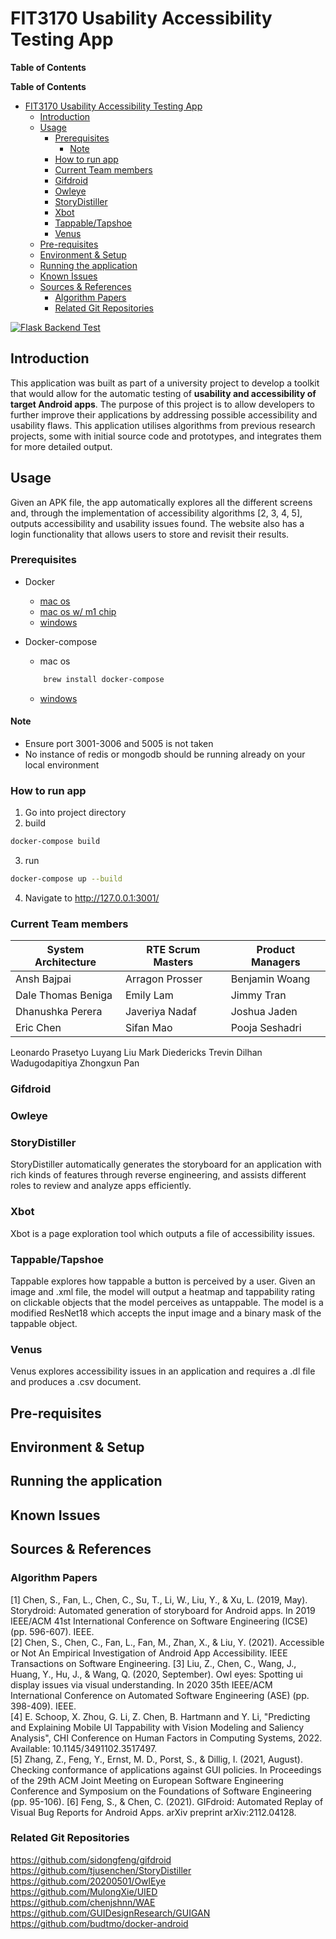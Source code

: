 # FIT3170 Usability Accessibility Testing App

**Table of Contents**

<!-- markdown-toc start - Don't edit this section. Run M-x markdown-toc-refresh-toc -->
**Table of Contents**
<!-- TOC -->

- [FIT3170 Usability Accessibility Testing App](#fit3170-usability-accessibility-testing-app)
    - [Introduction](#introduction)
    - [Usage](#usage)
        - [Prerequisites](#prerequisites)
            - [Note](#note)
        - [How to run app](#how-to-run-app)
        - [Current Team members](#current-team-members)
        - [Gifdroid](#gifdroid)
        - [Owleye](#owleye)
        - [StoryDistiller](#storydistiller)
        - [Xbot](#xbot)
        - [Tappable/Tapshoe](#tappabletapshoe)
        - [Venus](#venus)
    - [Pre-requisites](#pre-requisites)
    - [Environment & Setup](#environment--setup)
    - [Running the application](#running-the-application)
    - [Known Issues](#known-issues)
    - [Sources & References](#sources--references)
        - [Algorithm Papers](#algorithm-papers)
        - [Related Git Repositories](#related-git-repositories)

<!-- markdown-toc end -->

[![Flask Backend Test](https://github.com/luyangliuable/Usability-Accessibility-Testing-App/actions/workflows/python-app.yaml/badge.svg)](https://github.com/luyangliuable/Usability-Accessibility-Testing-App/actions/workflows/python-app.yaml)

## Introduction
This application was built as part of a university project to develop a toolkit that would allow for the automatic testing of **usability and accessibility of target Android apps**. The purpose of this project is to allow developers to further improve their applications by addressing possible accessibility and usability flaws. This application utilises algorithms from previous research projects, some with initial source code and prototypes, and integrates them for more detailed output.

## Usage

Given an APK file, the app automatically explores all the different screens and, through the implementation of accessibility algorithms [2, 3, 4, 5], outputs accessibility and usability issues found. The website also has a login functionality that allows users to store and revisit their results.

### Prerequisites
* Docker
    * [mac os](https://docs.docker.com/desktop/install/mac-install/)
    * [mac os w/ m1 chip](https://desktop.docker.com/mac/main/arm64/Docker.dmg?utm_source=docker&utm_medium=webreferral&utm_campaign=docs-driven-download-mac-arm64)
    * [windows](https://desktop.docker.com/win/main/amd64/Docker%20Desktop%20Installer.exe)


* Docker-compose
    * mac os
    ```bash
        brew install docker-compose
    ```

    * [windows](https://docs.docker.com/compose/install/)

#### Note
* Ensure port 3001-3006 and 5005 is not taken
* No instance of redis or mongodb should be running already on your local environment


### How to run app
1. Go into project directory
2. build

```bash
docker-compose build
```
3. run
```bash
docker-compose up --build
```

4. Navigate to http://127.0.0.1:3001/


### Current Team members

System Architecture | RTE Scrum Masters | Product Managers
--- | --- | --- |
Ansh Bajpai | Arragon Prosser | Benjamin Woang
Dale Thomas Beniga | Emily Lam | Jimmy Tran
Dhanushka Perera | Javeriya Nadaf | Joshua Jaden
Eric Chen | Sifan Mao | Pooja Seshadri
Leonardo Prasetyo
Luyang Liu
Mark Diedericks
Trevin Dilhan Wadugodapitiya
Zhongxun Pan


### Gifdroid
### Owleye
### StoryDistiller
StoryDistiller automatically generates the storyboard for an application with rich kinds of features through reverse engineering, and assists different roles to review and analyze apps efficiently.
### Xbot
Xbot is a page exploration tool which outputs a file of accessibility issues. 
### Tappable/Tapshoe
Tappable explores how tappable a button is perceived by a user. Given an image and .xml file, the model will output a heatmap and tappability rating on clickable objects that the model perceives as untappable. The model is a modified ResNet18 which accepts the input image and a binary mask of the tappable object.

### Venus
Venus explores accessibility issues in an application and requires a .dl file and produces a .csv document. 

## Pre-requisites

## Environment & Setup

## Running the application

## Known Issues


## Sources & References

### Algorithm Papers
[1] Chen, S., Fan, L., Chen, C., Su, T., Li, W., Liu, Y., & Xu, L. (2019, May). Storydroid: Automated generation of storyboard for Android apps. In 2019 IEEE/ACM 41st International Conference on Software Engineering (ICSE) (pp. 596-607). IEEE. <br />
[2] Chen, S., Chen, C., Fan, L., Fan, M., Zhan, X., & Liu, Y. (2021). Accessible or Not An Empirical Investigation of Android App Accessibility. IEEE Transactions on Software Engineering. [3] Liu, Z., Chen, C., Wang, J., Huang, Y., Hu, J., & Wang, Q. (2020, September). Owl eyes: Spotting ui display issues via visual understanding. In 2020 35th IEEE/ACM International Conference on Automated Software Engineering (ASE) (pp. 398-409). IEEE. <br />
[4] E. Schoop, X. Zhou, G. Li, Z. Chen, B. Hartmann and Y. Li, "Predicting and Explaining Mobile UI Tappability with Vision Modeling and Saliency Analysis", CHI Conference on Human Factors in Computing Systems, 2022. Available: 10.1145/3491102.3517497. <br />
[5] Zhang, Z., Feng, Y., Ernst, M. D., Porst, S., & Dillig, I. (2021, August). Checking conformance of applications against GUI policies. In Proceedings of the 29th ACM Joint Meeting on European Software Engineering Conference and Symposium on the Foundations of Software Engineering (pp. 95-106). [6] Feng, S., & Chen, C. (2021). GIFdroid: Automated Replay of Visual Bug Reports for Android Apps. arXiv preprint arXiv:2112.04128. <br />

### Related Git Repositories
https://github.com/sidongfeng/gifdroid <br>
https://github.com/tjusenchen/StoryDistiller <br>
https://github.com/20200501/OwlEye <br>
https://github.com/MulongXie/UIED <br>
https://github.com/chenjshnn/WAE <br>
https://github.com/GUIDesignResearch/GUIGAN <br>
https://github.com/budtmo/docker-android
